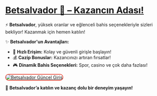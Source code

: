 # <a href="https://cutt.ly/SalvadorLink" title="Betsalvador Güncel Giriş">Betsalvador 🌴 – Kazancın Adası!</a>

⚡ **Betsalvador**, yüksek oranlar ve eğlenceli bahis seçenekleriyle sizleri bekliyor! Kazanmak için hemen katılın!  

✨ **Betsalvador'un Avantajları:**  
- 🚀 **Hızlı Erişim:** Kolay ve güvenli girişle başlayın!  
- 💰 **Cazip Bonuslar:** Kazancınızı artıran fırsatlar!  
- 🎮 **Dinamik Bahis Seçenekleri:** Spor, casino ve çok daha fazlası!  

<a href="https://cutt.ly/SalvadorLink" title="Betsalvador Güncel Giriş">  
<img src="https://i.ibb.co/BtMhhf6/g-venligiris.jpg" alt="Betsalvador Güncel Giriş" style="max-width: 100%; border: 2px solid #e74c3c; border-radius: 10px;">  
</a>  

🌴 **Betsalvador’a katılın ve kazanç dolu bir deneyim yaşayın!**
